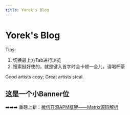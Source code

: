 ```yaml
---
title: Yorek's Blog
---
```


# Yorek's Blog

Tips:

1. 切换最上方Tab进行浏览
2. 搜索挺好使的，就是键入首字时会卡顿一会儿，请喝杯茶


Good artists copy; Great artists steal.

## 这是一个小Banner位

➡️➡️➡️ 重磅上新：[微信开源APM框架——Matrix源码解析](/android/3rd-library/matrix)